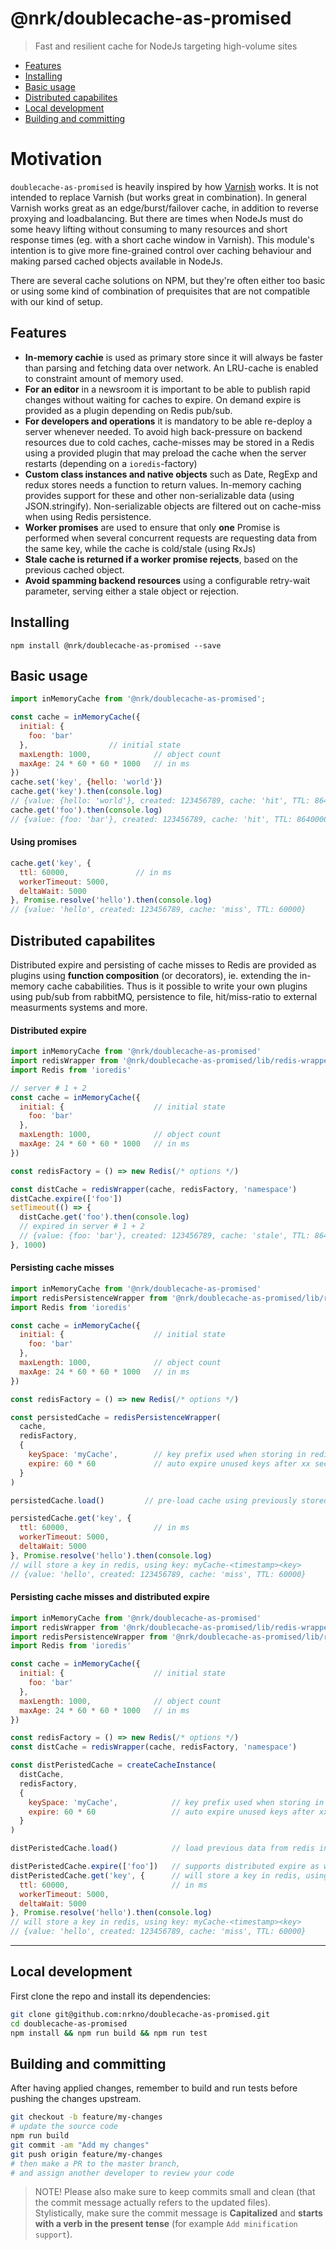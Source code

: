 # @nrk/doublecache-as-promised

> Fast and resilient cache for NodeJs targeting high-volume sites

- [Features](#features)
- [Installing](#installing)
- [Basic usage](#basic-usage)
- [Distributed capabilites](#distributed-capabilites)
- [Local development](#local-development)
- [Building and committing](#building-and-committing)

# Motivation
`doublecache-as-promised` is heavily inspired by how [Varnish](https://varnish-cache.org/) works. It is not intended to replace Varnish (but works great in combination). In general Varnish works great as an edge/burst/failover cache, in addition to reverse proxying and loadbalancing. But there are times when NodeJs must do some heavy lifting without consuming to many resources and short response times (eg. with a short cache window in Varnish). This module's intention is to give more fine-grained control over caching behaviour and making parsed cached objects available in NodeJs.

There are several cache solutions on NPM, but they're often either too basic or
using some kind of combination of prequisites that are not compatible with our kind of setup.

## Features
- __In-memory cachie__ is used as primary store since it will always be faster than parsing and fetching data over network. An LRU-cache is enabled to constraint amount of memory used.
- __For an editor__ in a newsroom it is important to be able to publish rapid changes without waiting for caches to expire. On demand expire is provided as a plugin depending on Redis pub/sub.
- __For developers and operations__ it is mandatory to be able re-deploy a server whenever needed. To avoid high back-pressure on backend resources due to cold caches, cache-misses may be stored in a Redis using a provided plugin that may preload the cache when the server restarts (depending on a `ioredis`-factory)
- __Custom class instances and native objects__ such as Date, RegExp and redux stores needs a function to return values. In-memory caching provides support for these and other non-serializable data (using JSON.stringify). Non-serializable objects are filtered out on cache-miss when using Redis persistence.
- __Worker promises__ are used to ensure that only __one__ Promise is performed when several concurrent requests are requesting data from the same key, while the cache is cold/stale (using RxJs)
- __Stale cache is returned if a worker promise rejects__, based on the previous cached object.
- __Avoid spamming backend resources__ using a configurable retry-wait parameter, serving either a stale object or rejection.

## Installing

```
npm install @nrk/doublecache-as-promised --save
```

## Basic usage
```js
import inMemoryCache from '@nrk/doublecache-as-promised';

const cache = inMemoryCache({
  initial: {
    foo: 'bar'
  },                  // initial state
  maxLength: 1000,              // object count
  maxAge: 24 * 60 * 60 * 1000   // in ms
})
cache.set('key', {hello: 'world'})
cache.get('key').then(console.log)
// {value: {hello: 'world'}, created: 123456789, cache: 'hit', TTL: 86400000}
cache.get('foo').then(console.log)
// {value: {foo: 'bar'}, created: 123456789, cache: 'hit', TTL: 86400000}
```

#### Using promises
```js
cache.get('key', {
  ttl: 60000,               // in ms
  workerTimeout: 5000,
  deltaWait: 5000
}, Promise.resolve('hello').then(console.log)
// {value: 'hello', created: 123456789, cache: 'miss', TTL: 60000}
```

## Distributed capabilites
Distributed expire and persisting of cache misses to Redis are provided as
plugins using __function composition__ (or decorators), ie. extending the
in-memory cache cababilities. Thus is it possible to write your own plugins using pub/sub from rabbitMQ, persistence to file, hit/miss-ratio to external measurments systems and more.

#### Distributed expire
```js
import inMemoryCache from '@nrk/doublecache-as-promised'
import redisWrapper from '@nrk/doublecache-as-promised/lib/redis-wrapper'
import Redis from 'ioredis'

// server # 1 + 2
const cache = inMemoryCache({
  initial: {                    // initial state
    foo: 'bar'
  },                  
  maxLength: 1000,              // object count
  maxAge: 24 * 60 * 60 * 1000   // in ms
})

const redisFactory = () => new Redis(/* options */)

const distCache = redisWrapper(cache, redisFactory, 'namespace')
distCache.expire(['foo'])
setTimeout(() => {
  distCache.get('foo').then(console.log)
  // expired in server # 1 + 2
  // {value: {foo: 'bar'}, created: 123456789, cache: 'stale', TTL: 86400000}
}, 1000)
```

#### Persisting cache misses
```js
import inMemoryCache from '@nrk/doublecache-as-promised'
import redisPersistenceWrapper from '@nrk/doublecache-as-promised/lib/redis-persistence-wrapper'
import Redis from 'ioredis'

const cache = inMemoryCache({
  initial: {                    // initial state
    foo: 'bar'
  },                  
  maxLength: 1000,              // object count
  maxAge: 24 * 60 * 60 * 1000   // in ms
})

const redisFactory = () => new Redis(/* options */)

const persistedCache = redisPersistenceWrapper(
  cache,
  redisFactory,
  {
    keySpace: 'myCache',        // key prefix used when storing in redis
    expire: 60 * 60             // auto expire unused keys after xx seconds
  }
)

persistedCache.load()         // pre-load cache using previously stored data in redis

persistedCache.get('key', {              
  ttl: 60000,                   // in ms
  workerTimeout: 5000,
  deltaWait: 5000
}, Promise.resolve('hello').then(console.log)
// will store a key in redis, using key: myCache-<timestamp><key>
// {value: 'hello', created: 123456789, cache: 'miss', TTL: 60000}
```

#### Persisting cache misses __and__ distributed expire
```js
import inMemoryCache from '@nrk/doublecache-as-promised'
import redisWrapper from '@nrk/doublecache-as-promised/lib/redis-wrapper'
import redisPersistenceWrapper from '@nrk/doublecache-as-promised/lib/redis-persistence-wrapper'
import Redis from 'ioredis'

const cache = inMemoryCache({
  initial: {                    // initial state
    foo: 'bar'
  },                  
  maxLength: 1000,              // object count
  maxAge: 24 * 60 * 60 * 1000   // in ms
})

const redisFactory = () => new Redis(/* options */)
const distCache = redisWrapper(cache, redisFactory, 'namespace')

const distPeristedCache = createCacheInstance(
  distCache,
  redisFactory,
  {
    keySpace: 'myCache',            // key prefix used when storing in redis
    expire: 60 * 60                 // auto expire unused keys after xx seconds
  }
)

distPeristedCache.load()            // load previous data from redis into local cache

distPeristedCache.expire(['foo'])   // supports distributed expire as well, using redisWrapper
distPeristedCache.get('key', {      // will store a key in redis, using key: myCache-<timestamp><key>
  ttl: 60000,                       // in ms
  workerTimeout: 5000,
  deltaWait: 5000
}, Promise.resolve('hello').then(console.log)
// will store a key in redis, using key: myCache-<timestamp><key>
// {value: 'hello', created: 123456789, cache: 'miss', TTL: 60000}
```

---

## Local development
First clone the repo and install its dependencies:

```bash
git clone git@github.com:nrkno/doublecache-as-promised.git
cd doublecache-as-promised
npm install && npm run build && npm run test
```

## Building and committing
After having applied changes, remember to build and run tests before pushing the changes upstream.

```bash
git checkout -b feature/my-changes
# update the source code
npm run build
git commit -am "Add my changes"
git push origin feature/my-changes
# then make a PR to the master branch,
# and assign another developer to review your code
```

> NOTE! Please also make sure to keep commits small and clean (that the commit message actually refers to the updated files).  
> Stylistically, make sure the commit message is **Capitalized** and **starts with a verb in the present tense** (for example `Add minification support`).
